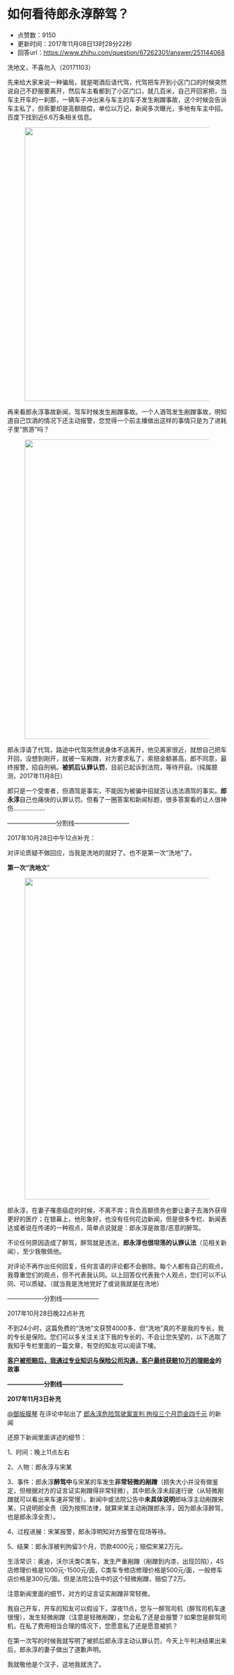 # 如何看待郎永淳醉驾？
- 点赞数：9150
- 更新时间：2017年11月08日13时28分22秒
- 回答url：https://www.zhihu.com/question/67262301/answer/251144068
<body>
 <p data-pid="n8VtTo5I">洗地文，不喜勿入（20171103）</p>
 <p data-pid="eOxPyDxJ">先来给大家来说一种骗局，就是喝酒后请代驾，代驾把车开到小区门口的时候突然说自己不舒服要离开，然后车主看都到了小区门口，就几百米，自己开回家把，当车主开车的一刹那，一辆车子冲出来与车主的车子发生剐蹭事故，这个时候会告诉车主私了，但索要却是高额赔偿，单位以万记，新闻多次曝光，多地有车主中招。百度下找到近6.6万条相关信息。</p>
 <figure>
  <img data-rawheight="480" src="https://picx.zhimg.com/50/v2-4b77484def8731d8793eebf6beb189d8_720w.jpg?source=1940ef5c" data-rawwidth="627" data-original-token="v2-4b77484def8731d8793eebf6beb189d8" class="origin_image zh-lightbox-thumb" width="627" data-original="https://picx.zhimg.com/v2-4b77484def8731d8793eebf6beb189d8_r.jpg?source=1940ef5c">
 </figure>
 <p data-pid="qiACPoaB">再来看郎永淳事故新闻，驾车时候发生剐蹭事故。一个人酒驾发生剐蹭事故，明知道自己饮酒的情况下还主动报警，您觉得一个前主播做出这样的事情只是为了进耗子里“旅游”吗？</p>
 <figure>
  <img data-rawheight="95" src="https://picx.zhimg.com/50/v2-48482f7c8278c8cae0ddc95b13d5fe1b_720w.jpg?source=1940ef5c" data-rawwidth="686" data-original-token="v2-48482f7c8278c8cae0ddc95b13d5fe1b" class="origin_image zh-lightbox-thumb" width="686" data-original="https://pica.zhimg.com/v2-48482f7c8278c8cae0ddc95b13d5fe1b_r.jpg?source=1940ef5c">
 </figure>
 <p data-pid="9CXw76jl">郎永淳请了代驾，路途中代驾突然说身体不适离开，他见离家很近，就想自己把车开回，没想到刚开，就被一车剐蹭，对方要求私了，索赔金额甚高，郎不同意，最终报警，招自刑祸。<b>被抓后认罪认罚</b>，目前已起诉到法院，等待开庭。（纯属臆测，2017年11月8日）</p>
 <p data-pid="1vWpTXob">郎只是一个受害者，但酒驾是事实，不能因为被骗中招就否认违法酒驾的事实。<b>郎永淳</b>自己也痛快的认罪认罚。但看了一圈答案和新闻标题，很多答案看的让人很神伤..................</p>
 <p data-pid="XgoJUEVn">————————分割线—————————</p>
 <p data-pid="Gog4oM6N">2017年10月28日中午12点补充：</p>
 <p data-pid="C5slinVU">对评论质疑不做回应，当我是洗地的就好了。也不是第一次“洗地”了。</p>
 <p data-pid="pCq4-prB"><b>第一次“洗地文</b>”</p>
 <figure>
  <img data-rawheight="222" src="https://pic1.zhimg.com/50/v2-d39e4d88fcc8f1c22ca280bf6ca878a5_720w.jpg?source=1940ef5c" data-rawwidth="737" data-original-token="v2-d39e4d88fcc8f1c22ca280bf6ca878a5" class="origin_image zh-lightbox-thumb" width="737" data-original="https://picx.zhimg.com/v2-d39e4d88fcc8f1c22ca280bf6ca878a5_r.jpg?source=1940ef5c">
 </figure>
 <p data-pid="R78fU5jU">郎永淳，在妻子罹患癌症的时候，不离不弃；背负高额债务也要让妻子去海外获得更好的医疗；在银幕上，他形象好，也没有任何花边新闻，但是很多专栏、新闻表达或者说在传递的一种观点，简单点说就是：郎永淳是故意/恶意的醉驾。<br></p>
 <p data-pid="jfEH3iAW">不论任何原因造成了醉驾，醉驾就是违法，<b>郎永淳也很坦荡的认罪认法</b>（见相关新闻），至少我敬佩他。</p>
 <p data-pid="6rLzaG6Q">对评论不再作出任何回复，任何言语的评论都不会删除。每个人都有自己的观点，我尊重您们的观点，但不代表我认同。以上回答仅代表我个人观点，您们可以不认同、可以质疑。（就当我是洗地党好了或说我就是在洗地）</p>
 <p data-pid="6wRaYFh3">——————分割线——————</p>
 <p data-pid="e5z5oOlF">2017年10月28日晚22点补充</p>
 <p data-pid="I31QLs-s">不到24小时，这篇免费的“洗地”文获赞4000多，但“洗地”真的不是我的专长，我的专长是保险。您们可以多关注关注下我的专长的，不会让您失望的，以下选取了我知乎专栏里面的一篇文章，有空的知友可以阅读下噢。</p>
 <p data-pid="JGaQ4GGw"><b><a href="https://zhuanlan.zhihu.com/p/27662910" class="internal">客户被拒赔后，我通过专业知识与保险公司沟通，客户最终获赔10万的理赔金</a>的故事</b></p>
 <p data-pid="Na_Noc4f"><b>——————分割线——————————</b></p>
 <p data-pid="jWXABoqZ"><b>2017年11月3日补充</b></p>
 <p data-pid="5_ok3qGj"><a class="member_mention" href="https://www.zhihu.com/people/58b5f94435155e3e0823a5a5d7866ed4" data-hash="58b5f94435155e3e0823a5a5d7866ed4" data-hovercard="p$b$58b5f94435155e3e0823a5a5d7866ed4">@御坂膜琴</a> 在评论中贴出了 <a href="https://link.zhihu.com/?target=http%3A//ent.ifeng.com/a/20171103/42999595_0.shtml" class=" wrap external" target="_blank" rel="nofollow noreferrer">郎永淳危险驾驶案宣判 拘役三个月罚金四千元</a> 的新闻</p>
 <p data-pid="rbocWNQO">还原下新闻里面讲述的细节：</p>
 <p data-pid="U4UpSIkv">1、时间：晚上11点左右</p>
 <p data-pid="j4hyxoPI">2、人物：郎永淳与宋某</p>
 <p data-pid="VTKvWcSI">3、事件：郎永淳<b>醉驾中</b>与宋某的车发生<b>非常轻微的剐蹭</b>（损失大小并没有做鉴定，但根据对方的证言证实剐蹭得非常轻微），其中郎永淳未超速行驶（从轻微剐蹭就可以看出来车速非常慢）。新闻中或法院公告中<b>未具体说明</b>郎咏淳主动剐蹭宋某，只说明郎全责（因为按照法律，就算宋某主动剐蹭郎永淳，因为郎永淳醉驾，也是郎永淳全责）。</p>
 <p data-pid="yFn2HHMv">4、过程进展：宋某报警，郎永淳明知对方报警在现场等待。</p>
 <p data-pid="hNQJL8xH">5、结果：郎永淳被判拘留3个月，罚款4000元；赔偿宋某2万元。</p>
 <p data-pid="iKIN_3X-">生活常识：奥迪，沃尔沃类C类车，发生严重剐蹭（剐蹭到内漆，出现凹陷），4S店修理价格是1000元-1500元/面，C类车专修店修理价格是500元/面，一般修车店价格是300元/面。但是法院公告中的这个轻微剐蹭，赔偿了2万。</p>
 <p data-pid="s73urWCo">注意新闻里面的细节，对方的证言证实剐蹭非常轻微。</p>
 <p data-pid="krg2Hm-2">我自己开车，开车的知友可以假设下，深夜11点，您与一醉驾司机（醉驾司机车速很慢），发生轻微剐蹭（注意是轻微剐蹭），您会私了还是会报警？如果您是醉驾司机，在私了费用相当合理的情况下，您愿意私了还是愿意被抓？</p>
 <p data-pid="4xB5W0wM">在第一次写的时候我就写明了被抓后郎永淳主动认罪认罚，今天上午判决结果出来后，郎永淳的妻子做出了道歉声明。</p>
 <p data-pid="BxsldUlO">我就敬他是个汉子，这地我就洗了。</p>
</body>